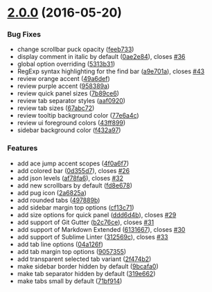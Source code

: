 <a name="2.0.0"></a>
# [2.0.0](https://github.com/oivva/boxy/compare/v1.1.1...v2.0.0) (2016-05-20)


### Bug Fixes

* change scrollbar puck opacity ([feeb733](https://github.com/oivva/boxy/commit/feeb733))
* display comment in italic by default ([0ae2e84](https://github.com/oivva/boxy/commit/0ae2e84)), closes [#36](https://github.com/oivva/boxy/issues/36)
* global option overriding ([5313b31](https://github.com/oivva/boxy/commit/5313b31))
* RegExp syntax highlighting for the find bar ([a9e701a](https://github.com/oivva/boxy/commit/a9e701a)), closes [#43](https://github.com/oivva/boxy/issues/43)
* review orange accent ([49a6def](https://github.com/oivva/boxy/commit/49a6def))
* review purple accent ([958389a](https://github.com/oivva/boxy/commit/958389a))
* review quick panel sizes ([7b89ce6](https://github.com/oivva/boxy/commit/7b89ce6))
* review tab separator styles ([aaf0920](https://github.com/oivva/boxy/commit/aaf0920))
* review tab sizes ([67abc72](https://github.com/oivva/boxy/commit/67abc72))
* review tooltip background color ([77e6a4c](https://github.com/oivva/boxy/commit/77e6a4c))
* review ui foreground colors ([43ff899](https://github.com/oivva/boxy/commit/43ff899))
* sidebar background color ([f432a97](https://github.com/oivva/boxy/commit/f432a97))

### Features

* add ace jump accent scopes ([4f0a6f7](https://github.com/oivva/boxy/commit/4f0a6f7))
* add colored bar ([0d355d7](https://github.com/oivva/boxy/commit/0d355d7)), closes [#26](https://github.com/oivva/boxy/issues/26)
* add json levels ([af78fa6](https://github.com/oivva/boxy/commit/af78fa6)), closes [#32](https://github.com/oivva/boxy/issues/32)
* add new scrollbars by default ([fd8e678](https://github.com/oivva/boxy/commit/fd8e678))
* add pug icon ([2a6825a](https://github.com/oivva/boxy/commit/2a6825a))
* add rounded tabs ([497889b](https://github.com/oivva/boxy/commit/497889b))
* add sidebar margin top options ([cf13c71](https://github.com/oivva/boxy/commit/cf13c71))
* add size options for quick panel ([ddd6d4b](https://github.com/oivva/boxy/commit/ddd6d4b)), closes [#29](https://github.com/oivva/boxy/issues/29)
* add support of Git Gutter ([b2c76ce](https://github.com/oivva/boxy/commit/b2c76ce)), closes [#31](https://github.com/oivva/boxy/issues/31)
* add support of Markdown Extended ([6131667](https://github.com/oivva/boxy/commit/6131667)), closes [#30](https://github.com/oivva/boxy/issues/30)
* add support of Sublime Linter ([312569c](https://github.com/oivva/boxy/commit/312569c)), closes [#33](https://github.com/oivva/boxy/issues/33)
* add tab line options ([04a126f](https://github.com/oivva/boxy/commit/04a126f))
* add tab margin top options ([9057355](https://github.com/oivva/boxy/commit/9057355))
* add transparent selected tab variant ([2f474b2](https://github.com/oivva/boxy/commit/2f474b2))
* make sidebar border hidden by default ([9bcafa0](https://github.com/oivva/boxy/commit/9bcafa0))
* make tab separator hidden by default ([319e662](https://github.com/oivva/boxy/commit/319e662))
* make tabs small by default ([71bf914](https://github.com/oivva/boxy/commit/71bf914))



